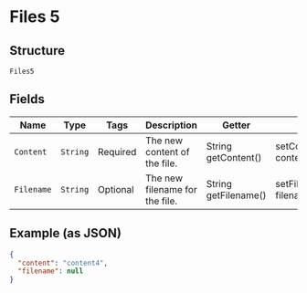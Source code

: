 
# Files 5

## Structure

`Files5`

## Fields

| Name | Type | Tags | Description | Getter | Setter |
|  --- | --- | --- | --- | --- | --- |
| `Content` | `String` | Required | The new content of the file. | String getContent() | setContent(String content) |
| `Filename` | `String` | Optional | The new filename for the file. | String getFilename() | setFilename(String filename) |

## Example (as JSON)

```json
{
  "content": "content4",
  "filename": null
}
```


